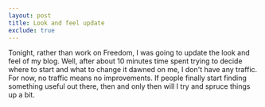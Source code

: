 ```yaml
---
layout: post
title: Look and feel update
exclude: true
---
```


Tonight, rather than work on Freedom, I was going to update the look and feel of my blog. Well, after about 10 minutes time spent trying to decide where to start and what to change it dawned on me, I don't have any traffic. For now, no traffic means no improvements. If people finally start finding something useful out there, then and only then will I try and spruce things up a bit.